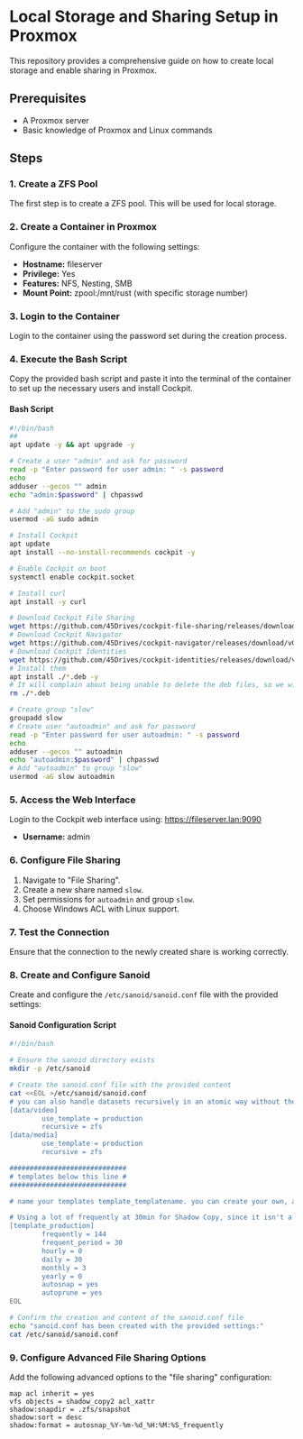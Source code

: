 # Local Storage and Sharing Setup in Proxmox

This repository provides a comprehensive guide on how to create local storage and enable sharing in Proxmox.

## Prerequisites

- A Proxmox server
- Basic knowledge of Proxmox and Linux commands

## Steps

### 1. Create a ZFS Pool

The first step is to create a ZFS pool. This will be used for local storage.

### 2. Create a Container in Proxmox

Configure the container with the following settings:
- **Hostname:** fileserver
- **Privilege:** Yes
- **Features:** NFS, Nesting, SMB
- **Mount Point:** zpool:/mnt/rust (with specific storage number)

### 3. Login to the Container

Login to the container using the password set during the creation process.

### 4. Execute the Bash Script

Copy the provided bash script and paste it into the terminal of the container to set up the necessary users and install Cockpit.

#### Bash Script

```bash
#!/bin/bash
## 
apt update -y && apt upgrade -y

# Create a user "admin" and ask for password
read -p "Enter password for user admin: " -s password
echo
adduser --gecos "" admin
echo "admin:$password" | chpasswd

# Add "admin" to the sudo group
usermod -aG sudo admin

# Install Cockpit
apt update
apt install --no-install-recommends cockpit -y

# Enable Cockpit on boot
systemctl enable cockpit.socket

# Install curl
apt install -y curl

# Download Cockpit File Sharing
wget https://github.com/45Drives/cockpit-file-sharing/releases/download/v3.3.4/cockpit-file-sharing_3.3.4-1focal_all.deb
# Download Cockpit Navigator
wget https://github.com/45Drives/cockpit-navigator/releases/download/v0.5.10/cockpit-navigator_0.5.10-1focal_all.deb
# Download Cockpit Identities
wget https://github.com/45Drives/cockpit-identities/releases/download/v0.1.12/cockpit-identities_0.1.12-1focal_all.deb
# Install them
apt install ./*.deb -y
# It will complain about being unable to delete the deb files, so we will do that now
rm ./*.deb

# Create group "slow"
groupadd slow
# Create user "autoadmin" and ask for password
read -p "Enter password for user autoadmin: " -s password
echo
adduser --gecos "" autoadmin
echo "autoadmin:$password" | chpasswd
# Add "autoadmin" to group "slow"
usermod -aG slow autoadmin
```
### 5. Access the Web Interface

Login to the Cockpit web interface using:
https://fileserver.lan:9090
- **Username:** admin

### 6. Configure File Sharing

1. Navigate to "File Sharing".
2. Create a new share named `slow`.
3. Set permissions for `autoadmin` and group `slow`.
4. Choose Windows ACL with Linux support.

### 7. Test the Connection

Ensure that the connection to the newly created share is working correctly.

### 8. Create and Configure Sanoid

Create and configure the `/etc/sanoid/sanoid.conf` file with the provided settings:

#### Sanoid Configuration Script

```bash
#!/bin/bash

# Ensure the sanoid directory exists
mkdir -p /etc/sanoid

# Create the sanoid.conf file with the provided content
cat <<EOL >/etc/sanoid/sanoid.conf
# you can also handle datasets recursively in an atomic way without the possibility to override settings for child datasets.
[data/video]
        use_template = production
        recursive = zfs
[data/media]
        use_template = production
        recursive = zfs

#############################
# templates below this line #
#############################

# name your templates template_templatename. you can create your own, and use them in your module definitions above.

# Using a lot of frequently at 30min for Shadow Copy, since it isn't a fan of the differently named snapshots.
[template_production]
        frequently = 144
        frequent_period = 30
        hourly = 0
        daily = 30
        monthly = 3
        yearly = 0
        autosnap = yes
        autoprune = yes
EOL

# Confirm the creation and content of the sanoid.conf file
echo "sanoid.conf has been created with the provided settings:"
cat /etc/sanoid/sanoid.conf
```
### 9. Configure Advanced File Sharing Options
Add the following advanced options to the "file sharing" configuration:
``` options
map acl inherit = yes
vfs objects = shadow_copy2 acl_xattr
shadow:snapdir = .zfs/snapshot
shadow:sort = desc
shadow:format = autosnap_%Y-%m-%d_%H:%M:%S_frequently
```
